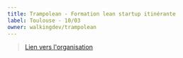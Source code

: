 ```yaml
---
title: Trampolean - Formation lean startup itinérante
label: Toulouse - 10/03
owner: walkingdev/trampolean
---
```


> [Lien vers l'organisation](http://github.com/walkingdev)
